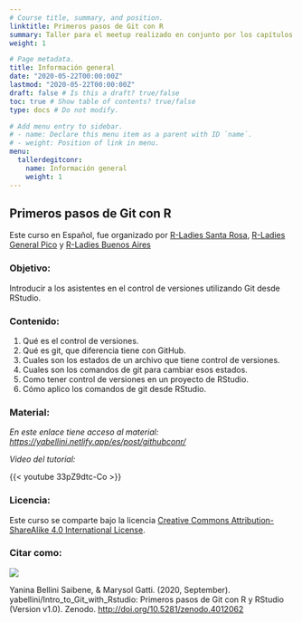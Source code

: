 ```yaml
---
# Course title, summary, and position.
linktitle: Primeros pasos de Git con R
summary: Taller para el meetup realizado en conjunto por los capítulos de R-Ladies Santa Rosa, General Pico y Buenos Aires el 18 de Mayo sobre realizar primeros pasos en Git utilizando R. 
weight: 1

# Page metadata.
title: Información general
date: "2020-05-22T00:00:00Z"
lastmod: "2020-05-22T00:00:00Z"
draft: false # Is this a draft? true/false
toc: true # Show table of contents? true/false
type: docs # Do not modify.

# Add menu entry to sidebar.
# - name: Declare this menu item as a parent with ID `name`.
# - weight: Position of link in menu.
menu:
  tallerdegitconr:
    name: Información general
    weight: 1
---
```



## Primeros pasos de Git con R

Este curso en Español, fue organizado por [R-Ladies Santa Rosa](https://twitter.com/RLadiesSR), [R-Ladies General Pico](https://twitter.com/RLadiesGP) y [R-Ladies Buenos Aires](https://twitter.com/RLadiesBA)

### Objetivo: 
Introducir a los asistentes en el control de versiones utilizando Git desde RStudio.

### Contenido:

1. Qué es el control de versiones.
2. Qué es git, que diferencia tiene con GitHub.
3. Cuales son los estados de un archivo que tiene control de versiones.
4. Cuales son los comandos de git para cambiar esos estados.
5. Como tener control de versiones en un proyecto de RStudio.
6. Cómo aplico los comandos de git desde RStudio.

### Material:

*En este enlace tiene acceso al material: https://yabellini.netlify.app/es/post/githubconr/*

*Video del tutorial:*

{{< youtube 33pZ9dtc-Co >}}


### Licencia:

Este curso se comparte bajo la licencia [Creative Commons Attribution-ShareAlike 4.0 International License](https://creativecommons.org/licenses/by-sa/4.0/deed.es_ES).

### Citar como:
![](https://zenodo.org/badge/DOI/10.5281/zenodo.4012062.svg)

Yanina Bellini Saibene, & Marysol Gatti. (2020, September). yabellini/Intro_to_Git_with_Rstudio: Primeros pasos de Git con R y RStudio (Version v1.0). Zenodo. http://doi.org/10.5281/zenodo.4012062
